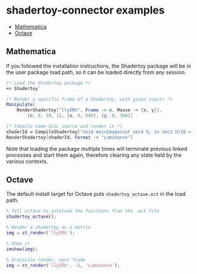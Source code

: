 # shadertoy-connector examples

<!-- MDTOC maxdepth:2 firsth1:0 numbering:0 flatten:0 bullets:1 updateOnSave:1 -->

- [Mathematica](#Mathematica)   
- [Octave](#Octave)   

<!-- /MDTOC -->

## Mathematica

If you followed the installation instructions, the Shadertoy package will be in
the user package load path, so it can be loaded directly from any session.

```mathematica
(* Load the Shadertoy package *)
<< Shadertoy`

(* Render a specific frame of a Shadertoy, with given inputs *)
Manipulate[
	RenderShadertoy["llySRh", Frame -> n, Mouse -> {x, y}],
		{n, 0, 10, 1}, {x, 0, 640}, {y, 0, 360}]

(* Compile some GLSL source and render it *)
shaderId = CompileShadertoy["void mainImage(out vec4 O, in vec2 U){O = vec4(sin(iTime*.1), cos(iTime*.1), length(U/iResolution.xy));}"];
RenderShadertoy[shaderId, Format -> "Luminance"]
```

Note that loading the package multiple times will terminate previous linked
processes and start them again, therefore clearing any state held by the various
contexts.

## Octave

The default install target for Octave puts `shadertoy_octave.oct` in the load
path.

```matlab
% Tell octave to autoload the functions from the .oct file
shadertoy_octave();

% Render a shadertoy as a matrix
img = st_render('llySRh');

% Show it
imshow(img);

% Grayscale render, next frame
img = st_render('llySRh', -1, 'Luminance');
```
